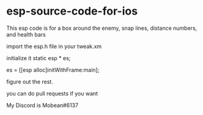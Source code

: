 # esp-source-code-for-ios

This esp code is for a box around the enemy, snap lines, distance numbers, and health bars

import the esp.h file in your tweak.xm

initialize it static esp * es;

es = [[esp alloc]initWithFrame:main];

figure out the rest.

you can do pull requests if you want 

My Discord is Mobean#6137
